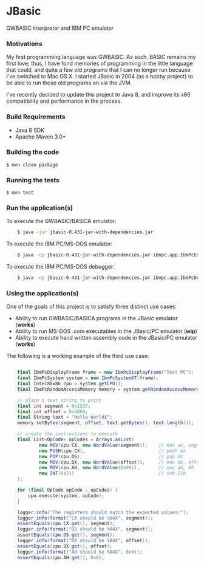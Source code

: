 # JBasic

GWBASIC interpreter and IBM PC emulator

### Motivations

My first programming language was GWBASIC. As such, BASIC remains my first love; thus, I have fond memories of
programming in the little language that could, and quite a few old programs that I can no longer run because I've 
switched to Mac OS X. I started JBasic in 2004 (as a hobby project) to be able to run those old programs on via the JVM. 

I've recently decided to update this project to Java 8, and improve its x86 compatibility and performance in the process.

### Build Requirements

* Java 8 SDK 
* Apache Maven 3.0+

### Building the code

    $ mvn clean package
      
### Running the tests

    $ mvn test    

### Run the application(s)

To execute the GWBASIC/BASICA emulator:

```bash
	$ java -jar jbasic-0.431-jar-with-dependencies.jar
```

To execute the IBM PC/MS-DOS emulator:

```bash
	$ java -cp jbasic-0.431-jar-with-dependencies.jar ibmpc.app.IbmPcEmulator
```

To execute the IBM PC/MS-DOS debugger:

```bash
	$ java -cp jbasic-0.431-jar-with-dependencies.jar ibmpc.app.IbmPcDebugger
```

### Using the application(s)

One of the goals of this project is to satisfy three distinct use cases:
* Ability to run GWBASIC/BASICA programs in the JBasic emulator (**works**)
* Ability to run MS-DOS .com executables in the JBasic/PC emulator (**wip**)
* Ability to execute hand written assembly code in the JBasic/PC emulator (**works**)

The following is a working example of the third use case:

```scala

	final IbmPcDisplayFrame frame = new IbmPcDisplayFrame("Test PC");
	final IbmPcSystem system = new IbmPcSystemXT(frame);
	final Intel80x86 cpu = system.getCPU();
	final IbmPcRandomAccessMemory memory = system.getRandomAccessMemory();

	// place a text string to print
	final int segment = 0x13CF;
	final int offset = 0x2000;
	final String text = "Hello World$";
	memory.setBytes(segment, offset, text.getBytes(), text.length());

	// create the instructions to execute
	final List<OpCode> opCodes = Arrays.asList(
			new MOV(cpu.CX, new WordValue(segment)),    // mov ax, segment
			new PUSH(cpu.CX),                           // push ax
			new POP(cpu.DS),                            // pop ds
			new MOV(cpu.DX, new WordValue(offset)),     // mov dx, offset
			new MOV(cpu.AH, new WordValue(0x09)),       // mov ah, 9h
			new INT(0x21)                               // int 21h
	);

	for (final OpCode opCode : opCodes) {
		cpu.execute(system, opCode);
	}

	logger.info("The registers should match the expected values:");
	logger.info(format("CX should be %04X", segment));
	assertEquals(cpu.CX.get(), segment);
	logger.info(format("DS should be %04X", segment));
	assertEquals(cpu.DS.get(), segment);
	logger.info(format("DX should be %04X", offset));
	assertEquals(cpu.DX.get(), offset);
	logger.info(format("AH should be %04X", 0x9));
	assertEquals(cpu.AH.get(), 0x9);
```